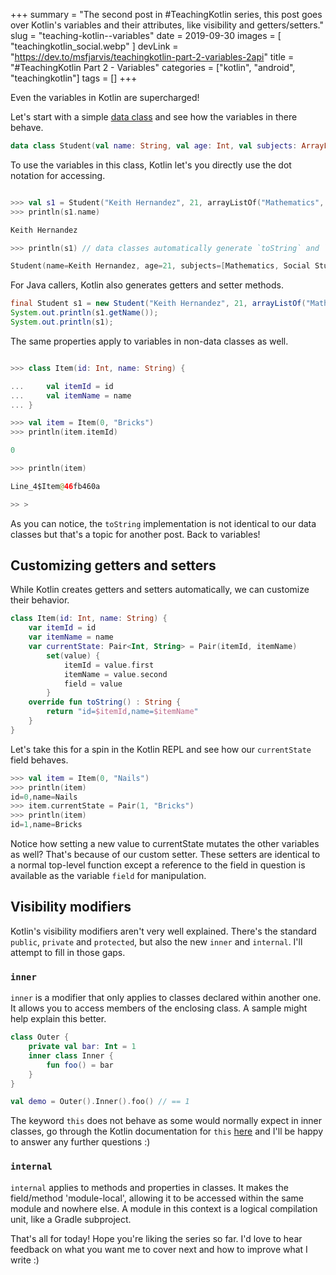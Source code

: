 +++
summary = "The second post in #TeachingKotlin series, this post goes over Kotlin's variables and their attributes, like visibility and getters/setters."
slug = "teaching-kotlin--variables"
date = 2019-09-30
images = [ "teachingkotlin_social.webp" ]
devLink = "https://dev.to/msfjarvis/teachingkotlin-part-2-variables-2api"
title = "#TeachingKotlin Part 2 - Variables"
categories = ["kotlin", "android", "teachingkotlin"]
tags = []
+++

Even the variables in Kotlin are supercharged!

Let's start with a simple [data class](https://kotlinlang.org/docs/reference/data-classes.html#data-classes) and see how the variables in there behave.

```kotlin
data class Student(val name: String, val age: Int, val subjects: ArrayList<String>)
```

To use the variables in this class, Kotlin let's you directly use the dot notation for accessing.

```kotlin

>>> val s1 = Student("Keith Hernandez", 21, arrayListOf("Mathematics", "Social Studies"))
>>> println(s1.name)

Keith Hernandez

>>> println(s1) // data classes automatically generate `toString` and `hashCode`

Student(name=Keith Hernandez, age=21, subjects=[Mathematics, Social Studies])
```

For Java callers, Kotlin also generates getters and setter methods.

```java
final Student s1 = new Student("Keith Hernandez", 21, arrayListOf("Mathematics", "Social Studies"));
System.out.println(s1.getName());
System.out.println(s1);
```

The same properties apply to variables in non-data classes as well.

```kotlin

>>> class Item(id: Int, name: String) {

...     val itemId = id
...     val itemName = name
... }

>>> val item = Item(0, "Bricks")
>>> println(item.itemId)

0

>>> println(item)

Line_4$Item@46fb460a

>> >

```

As you can notice, the `toString` implementation is not identical to our data classes but that's a topic for another post. Back to variables!

## Customizing getters and setters

While Kotlin creates getters and setters automatically, we can customize their behavior.

```kotlin
class Item(id: Int, name: String) {
    var itemId = id
    var itemName = name
    var currentState: Pair<Int, String> = Pair(itemId, itemName)
        set(value) {
            itemId = value.first
            itemName = value.second
            field = value
        }
    override fun toString() : String {
        return "id=$itemId,name=$itemName"
    }
}
```

Let's take this for a spin in the Kotlin REPL and see how our `currentState` field behaves.

```kotlin
>>> val item = Item(0, "Nails")
>>> println(item)
id=0,name=Nails
>>> item.currentState = Pair(1, "Bricks")
>>> println(item)
id=1,name=Bricks
```

Notice how setting a new value to currentState mutates the other variables as well? That's because of our custom setter. These setters are identical to a normal top-level function except a reference to the field in question is available as the variable `field` for manipulation.

## Visibility modifiers

Kotlin's visibility modifiers aren't very well explained. There's the standard `public`, `private` and `protected`, but also the new `inner` and `internal`. I'll attempt to fill in those gaps.

### `inner`

`inner` is a modifier that only applies to classes declared within another one. It allows you to access members of the enclosing class. A sample might help explain this better.

```kotlin
class Outer {
    private val bar: Int = 1
    inner class Inner {
        fun foo() = bar
    }
}

val demo = Outer().Inner().foo() // == 1
```

The keyword `this` does not behave as some would normally expect in inner classes, go through the Kotlin documentation for `this` [here](https://kotlinlang.org/docs/reference/this-expressions.html) and I'll be happy to answer any further questions :)

### `internal`

`internal` applies to methods and properties in classes. It makes the field/method 'module-local', allowing it to be accessed within the same module and nowhere else. A module in this context is a logical compilation unit, like a Gradle subproject.

That's all for today! Hope you're liking the series so far. I'd love to hear feedback on what you want me to cover next and how to improve what I write :)
